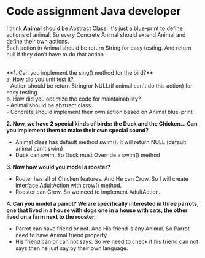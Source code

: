 # Code assignment Java developer
I think **Animal** should be Abstract Class. It's just a blue-print to define actions of animal.
So every Concrete Animal should extend Animal and define their own actions.
<br/>
Each action in Animal should be return String for easy testing. And return null if they don't have to do that action

<br/>
**1. Can you implement the sing() method for the bird?**
<br/>
a. How did you unit test it?<br/>
- Action should be return String or NULL(if animal can't do this action) for easy testing<br/>
b. How did you optimize the code for maintainability?<br/>
- Animal should be abstract class<br/>
- Concrete should implement their own action based on Animal blue-print<br/>


**2. Now, we have 2 special kinds of birds: the Duck and the Chicken... Can you implement them to make their own special sound?**
<br/>
- Animal class has default method swim(). It will return NULL (default animal can't swim)<br/>
- Duck can swim. So Duck must Override a swim() method<br/>

**3. Now how would you model a rooster?**
<br/>
- Rooter has all of Chicken features. And He can Crow. So I will create interface AdultAction with crow() method.<br/>
- Rooster can Crow. So we need to implement AdultAction.<br/>

**4. Can you model a parrot? We are specifically interested in three parrots, one that lived in a house with dogs one in a house with cats, the other lived on a farm next to the rooster.**
<br/>
- Parrot can have friend or not. And His friend is any Animal. So Parrot need to have Animal friend property.<br/>
- His friend can or can not says. So we need to check if his friend can not says then he just say by their own language.<br/>